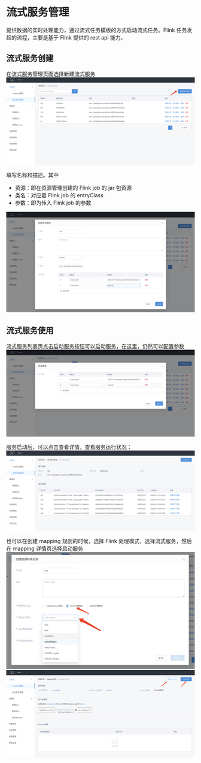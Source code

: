 # 流式服务管理

提供数据的实时处理能力，通过流式任务模板的方式启动流式任务。Flink 任务发起的流程，主要是基于 Flink 提供的 rest api 能力。

## 流式服务创建

在流式服务管理页面选择新建流式服务
![sds_stream_service1](../assets/sds/sds_stream_service1.png)

填写名称和描述。其中

* 资源：即在资源管理创建的 Flink job 的 jar 包资源
* 类名：对应着 Flink job 的 entryClass
* 参数：即为传入 Flink job 的参数

![sds_stream_service2](../assets/sds/sds_stream_service2.png)

## 流式服务使用

流式服务列表页点击启动服务按钮可以启动服务，在这里，仍然可以配置参数
![sds_stream_service3](../assets/sds/sds_stream_service3.png)

服务启动后，可以点击查看详情，查看服务运行状况：
![sds_stream_service4](../assets/sds/sds_stream_service4.png)

也可以在创建 mapping 规则的时候，选择 Flink 处理模式，选择流式服务，然后在 mapping 详情页选择启动服务
![sds_stream_service5](../assets/sds/sds_stream_service5.png)
![sds_mapping_detail2](../assets/sds/sds_mapping_detail2.png)